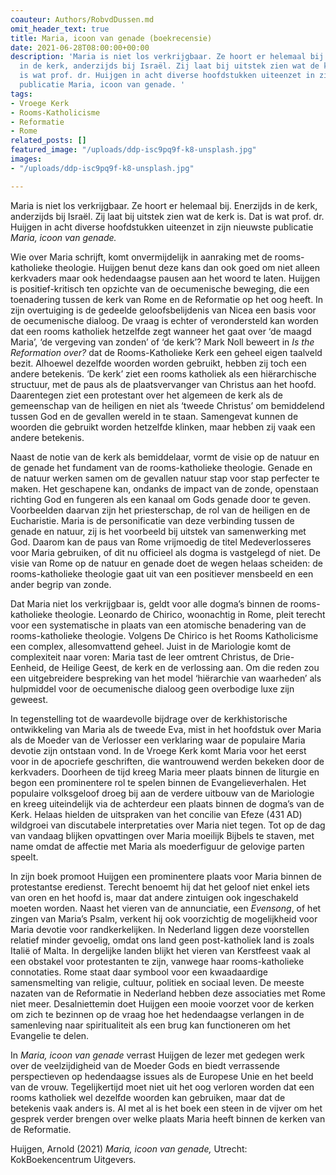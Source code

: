 ```yaml
---
coauteur: Authors/RobvdDussen.md
omit_header_text: true
title: Maria, icoon van genade (boekrecensie)
date: 2021-06-28T08:00:00+00:00
description: 'Maria is niet los verkrijgbaar. Ze hoort er helemaal bij. Enerzijds
  in de kerk, anderzijds bij Israël. Zij laat bij uitstek zien wat de kerk is. Dat
  is wat prof. dr. Huijgen in acht diverse hoofdstukken uiteenzet in zijn nieuwste
  publicatie Maria, icoon van genade. '
tags:
- Vroege Kerk
- Rooms-Katholicisme
- Reformatie
- Rome
related_posts: []
featured_image: "/uploads/ddp-isc9pq9f-k8-unsplash.jpg"
images:
- "/uploads/ddp-isc9pq9f-k8-unsplash.jpg"

---
```

Maria is niet los verkrijgbaar. Ze hoort er helemaal bij. Enerzijds in de kerk, anderzijds bij Israël. Zij laat bij uitstek zien wat de kerk is. Dat is wat prof. dr. Huijgen in acht diverse hoofdstukken uiteenzet in zijn nieuwste publicatie _Maria, icoon van genade._

Wie over Maria schrijft, komt onvermijdelijk in aanraking met de rooms-katholieke theologie. Huijgen benut deze kans dan ook goed om niet alleen kerkvaders maar ook hedendaagse pausen aan het woord te laten. Huijgen is positief-kritisch ten opzichte van de oecumenische beweging, die een toenadering tussen de kerk van Rome en de Reformatie op het oog heeft. In zijn overtuiging is de gedeelde geloofsbelijdenis van Nicea een basis voor de oecumenische dialoog. De vraag is echter of verondersteld kan worden dat een rooms katholiek hetzelfde zegt wanneer het gaat over ‘de maagd Maria’, ‘de vergeving van zonden’ of ‘de kerk’? Mark Noll beweert in _Is the Reformation over?_ dat de Rooms-Katholieke Kerk een geheel eigen taalveld bezit. Alhoewel dezelfde woorden worden gebruikt, hebben zij toch een andere betekenis. ‘De kerk’ ziet een rooms katholiek als een hiërarchische structuur, met de paus als de plaatsvervanger van Christus aan het hoofd. Daarentegen ziet een protestant over het algemeen de kerk als de gemeenschap van de heiligen en niet als ‘tweede Christus’ om bemiddelend tussen God en de gevallen wereld in te staan. Samengevat kunnen de woorden die gebruikt worden hetzelfde klinken, maar hebben zij vaak een andere betekenis.

Naast de notie van de kerk als bemiddelaar, vormt de visie op de natuur en de genade het fundament van de rooms-katholieke theologie. Genade en de natuur werken samen om de gevallen natuur stap voor stap perfecter te maken. Het geschapene kan, ondanks de impact van de zonde, openstaan richting God en fungeren als een kanaal om Gods genade door te geven. Voorbeelden daarvan zijn het priesterschap, de rol van de heiligen en de Eucharistie. Maria is de personificatie van deze verbinding tussen de genade en natuur, zij is het voorbeeld bij uitstek van samenwerking met God. Daarom kan de paus van Rome vrijmoedig de titel Medeverlosseres voor Maria gebruiken, of dit nu officieel als dogma is vastgelegd of niet. De visie van Rome op de natuur en genade doet de wegen helaas scheiden: de rooms-katholieke theologie gaat uit van een positiever mensbeeld en een ander begrip van zonde.

Dat Maria niet los verkrijgbaar is, geldt voor alle dogma’s binnen de rooms-katholieke theologie. Leonardo de Chirico, woonachtig in Rome, pleit terecht voor een systematische in plaats van een atomische benadering van de rooms-katholieke theologie. Volgens De Chirico is het Rooms Katholicisme een complex, allesomvattend geheel. Juist in de Mariologie komt de complexiteit naar voren: Maria tast de leer omtrent Christus, de Drie-Eenheid, de Heilige Geest, de kerk en de verlossing aan. Om die reden zou een uitgebreidere bespreking van het model ‘hiërarchie van waarheden’ als hulpmiddel voor de oecumenische dialoog geen overbodige luxe zijn geweest.

In tegenstelling tot de waardevolle bijdrage over de kerkhistorische ontwikkeling van Maria als de tweede Eva, mist in het hoofdstuk over Maria als de Moeder van de Verlosser een verklaring waar de populaire Maria devotie zijn ontstaan vond. In de Vroege Kerk komt Maria voor het eerst voor in de apocriefe geschriften, die wantrouwend werden bekeken door de kerkvaders. Doorheen de tijd kreeg Maria meer plaats binnen de liturgie en begon een prominentere rol te spelen binnen de Evangelieverhalen. Het populaire volksgeloof droeg bij aan de verdere uitbouw van de Mariologie en kreeg uiteindelijk via de achterdeur een plaats binnen de dogma’s van de Kerk. Helaas hielden de uitspraken van het concilie van Efeze (431 AD) wildgroei van discutabele interpretaties over Maria niet tegen. Tot op de dag van vandaag blijken opvattingen over Maria moeilijk Bijbels te staven, met name omdat de affectie met Maria als moederfiguur de gelovige parten speelt.

In zijn boek promoot Huijgen een prominentere plaats voor Maria binnen de protestantse eredienst. Terecht benoemt hij dat het geloof niet enkel iets van oren en het hoofd is, maar dat andere zintuigen ook ingeschakeld moeten worden. Naast het vieren van de annunciatie, een _Evensong_, of het zingen van Maria’s Psalm, verkent hij ook voorzichtig de mogelijkheid voor Maria devotie voor randkerkelijken. In Nederland liggen deze voorstellen relatief minder gevoelig, omdat ons land geen post-katholiek land is zoals Italië of Malta. In dergelijke landen blijkt het vieren van Kerstfeest vaak al een obstakel voor protestanten te zijn, vanwege haar rooms-katholieke connotaties. Rome staat daar symbool voor een kwaadaardige samensmelting van religie, cultuur, politiek en sociaal leven. De meeste nazaten van de Reformatie in Nederland hebben deze associaties met Rome niet meer. Desalniettemin doet Huijgen een mooie voorzet voor de kerken om zich te bezinnen op de vraag hoe het hedendaagse verlangen in de samenleving naar spiritualiteit als een brug kan functioneren om het Evangelie te delen.

In _Maria, icoon van genade_ verrast Huijgen de lezer met gedegen werk over de veelzijdigheid van de Moeder Gods en biedt verrassende perspectieven op hedendaagse issues als de Europese Unie en het beeld van de vrouw. Tegelijkertijd moet niet uit het oog verloren worden dat een rooms katholiek wel dezelfde woorden kan gebruiken, maar dat de betekenis vaak anders is. Al met al is het boek een steen in de vijver om het gesprek verder brengen over welke plaats Maria heeft binnen de kerken van de Reformatie.

Huijgen, Arnold (2021) _Maria, icoon van genade,_ Utrecht: KokBoekencentrum Uitgevers.